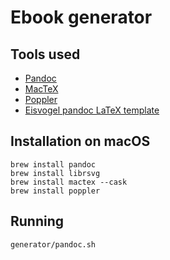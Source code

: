 # Ebook generator

## Tools used

- [Pandoc](https://pandoc.org)
- [MacTeX](https://tug.org/mactex/)
- [Poppler](https://poppler.freedesktop.org)
- [Eisvogel pandoc LaTeX template](https://github.com/Wandmalfarbe/pandoc-latex-template)

## Installation on macOS

```shell
brew install pandoc
brew install librsvg
brew install mactex --cask
brew install poppler
```

## Running

```shell
generator/pandoc.sh
```
